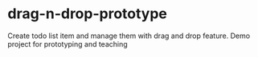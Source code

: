 # drag-n-drop-prototype
Create todo list item and manage them with drag and drop feature. Demo project for prototyping and teaching
